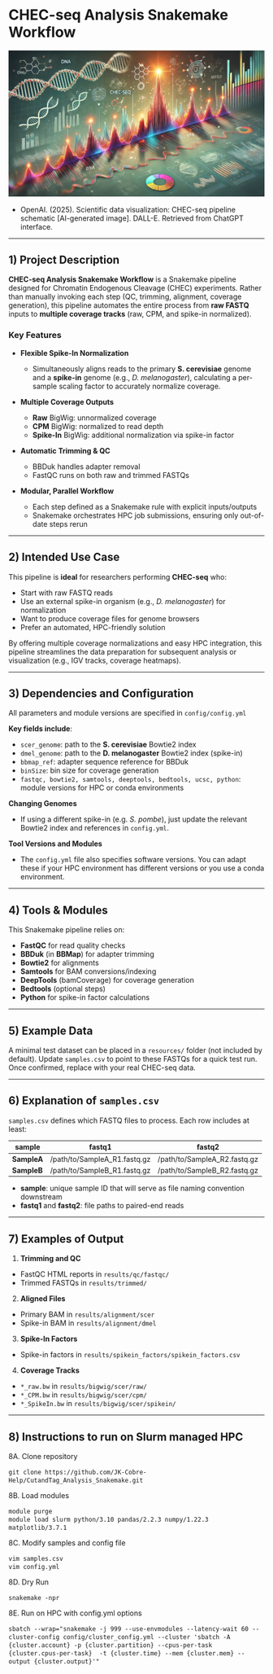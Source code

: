 # CHEC-seq Analysis Snakemake Workflow

![CHEC Analysis](/images/CHECSeq_pipeline.png)  
- OpenAI. (2025). Scientific data visualization: CHEC-seq pipeline schematic [AI-generated image]. DALL-E. Retrieved from ChatGPT interface.

---

## 1) Project Description

**CHEC-seq Analysis Snakemake Workflow** is a Snakemake pipeline designed for Chromatin Endogenous Cleavage (CHEC) experiments. Rather than manually invoking each step (QC, trimming, alignment, coverage generation), this pipeline automates the entire process from **raw FASTQ** inputs to **multiple coverage tracks** (raw, CPM, and spike-in normalized).

### Key Features

- **Flexible Spike-In Normalization**  
  + Simultaneously aligns reads to the primary **S. cerevisiae** genome and a **spike-in** genome (e.g., *D. melanogaster*), calculating a per-sample scaling factor to accurately normalize coverage.

- **Multiple Coverage Outputs**  
  + **Raw** BigWig: unnormalized coverage  
  + **CPM** BigWig: normalized to read depth  
  + **Spike-In** BigWig: additional normalization via spike-in factor

- **Automatic Trimming & QC**  
  + BBDuk handles adapter removal  
  + FastQC runs on both raw and trimmed FASTQs

- **Modular, Parallel Workflow**  
  + Each step defined as a Snakemake rule with explicit inputs/outputs  
  + Snakemake orchestrates HPC job submissions, ensuring only out-of-date steps rerun

---

## 2) Intended Use Case

This pipeline is **ideal** for researchers performing **CHEC-seq** who:

- Start with raw FASTQ reads  
- Use an external spike-in organism (e.g., *D. melanogaster*) for normalization  
- Want to produce coverage files for genome browsers  
- Prefer an automated, HPC-friendly solution

By offering multiple coverage normalizations and easy HPC integration, this pipeline streamlines the data preparation for subsequent analysis or visualization (e.g., IGV tracks, coverage heatmaps).

---

## 3) Dependencies and Configuration

All parameters and module versions are specified in `config/config.yml`

**Key fields include**:
- `scer_genome`: path to the **S. cerevisiae** Bowtie2 index  
- `dmel_genome`: path to the **D. melanogaster** Bowtie2 index (spike-in)  
- `bbmap_ref`: adapter sequence reference for BBDuk  
- `binSize`: bin size for coverage generation  
- `fastqc, bowtie2, samtools, deeptools, bedtools, ucsc, python`: module versions for HPC or conda environments

**Changing Genomes**  
+ If using a different spike-in (e.g. *S. pombe*), just update the relevant Bowtie2 index and references in `config.yml`.

**Tool Versions and Modules**  
+ The `config.yml` file also specifies software versions. You can adapt these if your HPC environment has different versions or you use a conda environment.

---

## 4) Tools & Modules

This Snakemake pipeline relies on:
- **FastQC** for read quality checks  
- **BBDuk** (in **BBMap**) for adapter trimming  
- **Bowtie2** for alignments  
- **Samtools** for BAM conversions/indexing  
- **DeepTools** (bamCoverage) for coverage generation  
- **Bedtools** (optional steps)  
- **Python** for spike-in factor calculations

---

## 5) Example Data

A minimal test dataset can be placed in a `resources/` folder (not included by default). Update `samples.csv` to point to these FASTQs for a quick test run. Once confirmed, replace with your real CHEC-seq data.

---

## 6) Explanation of `samples.csv`

`samples.csv` defines which FASTQ files to process. Each row includes at least:

| sample             | fastq1                        | fastq2                       |
|--------------------|-------------------------------|------------------------------|
| **SampleA**        | /path/to/SampleA_R1.fastq.gz  | /path/to/SampleA_R2.fastq.gz |
| **SampleB**        | /path/to/SampleB_R1.fastq.gz  | /path/to/SampleB_R2.fastq.gz |

+ **sample**: unique sample ID that will serve as file naming convention downstream
+ **fastq1** and **fastq2**: file paths to paired-end reads

---

## 7) Examples of Output

1. **Trimming and QC**  
- FastQC HTML reports in `results/qc/fastqc/`
- Trimmed FASTQs in `results/trimmed/`

2. **Aligned Files**
- Primary BAM in `results/alignment/scer`
- Spike-in BAM in `results/alignment/dmel`

3. **Spike-In Factors**  
- Spike-in factors in `results/spikein_factors/spikein_factors.csv`

4. **Coverage Tracks**  
- `*_raw.bw` in `results/bigwig/scer/raw/`
- `*_CPM.bw` in `results/bigwig/scer/cpm/`
- `*_SpikeIn.bw` in `results/bigwig/scer/spikein/`

---

## 8) Instructions to run on Slurm managed HPC
8A. Clone repository
```
git clone https://github.com/JK-Cobre-Help/CutandTag_Analysis_Snakemake.git
```
8B. Load modules
```
module purge
module load slurm python/3.10 pandas/2.2.3 numpy/1.22.3 matplotlib/3.7.1
```
8C. Modify samples and config file
```
vim samples.csv
vim config.yml
```
8D. Dry Run
```
snakemake -npr
```
8E. Run on HPC with config.yml options
```
sbatch --wrap="snakemake -j 999 --use-envmodules --latency-wait 60 --cluster-config config/cluster_config.yml --cluster 'sbatch -A {cluster.account} -p {cluster.partition} --cpus-per-task {cluster.cpus-per-task}  -t {cluster.time} --mem {cluster.mem} --output {cluster.output}'"
```
